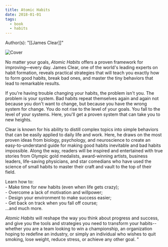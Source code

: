 ```yaml
---
title: Atomic Habits
date: 2018-01-01
tags:
  - book
  - habits
---
```

Author(s): "[[James Clear]]"

![Cover](https:&#x2F;&#x2F;i.gr-assets.com&#x2F;images&#x2F;S&#x2F;compressed.photo.goodreads.com&#x2F;books&#x2F;1655988385l&#x2F;40121378.jpg)

 No matter your goals, _Atomic Habits_ offers a proven framework for improving—every day. James Clear, one of the world's leading experts on habit formation, reveals practical strategies that will teach you exactly how to form good habits, break bad ones, and master the tiny behaviors that lead to remarkable results.  
    
  If you're having trouble changing your habits, the problem isn't you. The problem is your system. Bad habits repeat themselves again and again not because you don't want to change, but because you have the wrong system for change. You do not rise to the level of your goals. You fall to the level of your systems. Here, you'll get a proven system that can take you to new heights.  
    
  Clear is known for his ability to distill complex topics into simple behaviors that can be easily applied to daily life and work. Here, he draws on the most proven ideas from biology, psychology, and neuroscience to create an easy-to-understand guide for making good habits inevitable and bad habits impossible. Along the way, readers will be inspired and entertained with true stories from Olympic gold medalists, award-winning artists, business leaders, life-saving physicians, and star comedians who have used the science of small habits to master their craft and vault to the top of their field.  
    
  Learn how to:  
  \- Make time for new habits (even when life gets crazy);  
  \- Overcome a lack of motivation and willpower;  
  \- Design your environment to make success easier;  
  \- Get back on track when you fall off course;  
  ...and much more.  
    
  _Atomic Habits_ will reshape the way you think about progress and success, and give you the tools and strategies you need to transform your habits--whether you are a team looking to win a championship, an organization hoping to redefine an industry, or simply an individual who wishes to quit smoking, lose weight, reduce stress, or achieve any other goal.
"